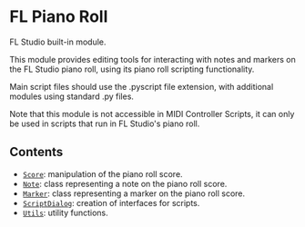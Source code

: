 # FL Piano Roll

FL Studio built-in module.

This module provides editing tools for interacting with notes and markers on
the FL Studio piano roll, using its piano roll scripting functionality.

Main script files should use the .pyscript file extension, with additional
modules using standard .py files.

Note that this module is not accessible in MIDI Controller Scripts, it can only
be used in scripts that run in FL Studio's piano roll.

## Contents

* [`Score`](score.md): manipulation of the piano roll score.
* [`Note`](note.md): class representing a note on the piano roll score.
* [`Marker`](marker.md): class representing a marker on the piano roll score.
* [`ScriptDialog`](script_dialog.md): creation of interfaces for scripts.
* [`Utils`](utils.md): utility functions.
